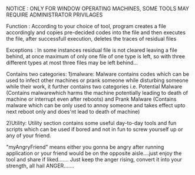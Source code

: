 NOTICE : ONLY FOR WINDOW OPERATING MACHINES, SOME TOOLS MAY REQUIRE ADMINISTRATOR PRIVILAGES

Function : According to your choice of tool, program creates a file accordingly and copies pre-decided codes into the file and then executes the file, after successfull execution, deletes the traces of residual files

Exceptions : In some instances residual file is not cleared leaving a file behind, at once maximum of only one file of one type is left, so with three different types at most three files may be left behind...

Contains two categories:
1)malware:
  Malware contains codes which can be used to infect other machines or prank someone while disturbing someone while their work, it further contains two categories
  i.e. Potential Malware (Contains malwarewhich harms the machine potentially leading to death of machine or interrupt even after reboots) and
       Prank Malware (Contains malware which can be only used to annoy someone and takes effect upto next reboot only and does'nt lead to death of machine)
       
2)Utility:
  Utility section contains some useful day-to-day tools and fun scripts which can be used if bored and not in fun to screw yourself up or any of your friend.
  
  "myAngryFriend" means either you gonna be angry after running application or your friend would be on the opposite aisle....just enjoy the tool and share if liked.......
  Just keep the anger rising, convert it into your strength, all hail ANGER.......
